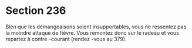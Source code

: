 # Section 236

Bien que les démangeaisons soient insupportables, vous ne
ressentez pas la moindre attaque de fièvre. Vous remontez donc sur
le radeau et vous repartez à contre -courant (rendez -vous au  379).